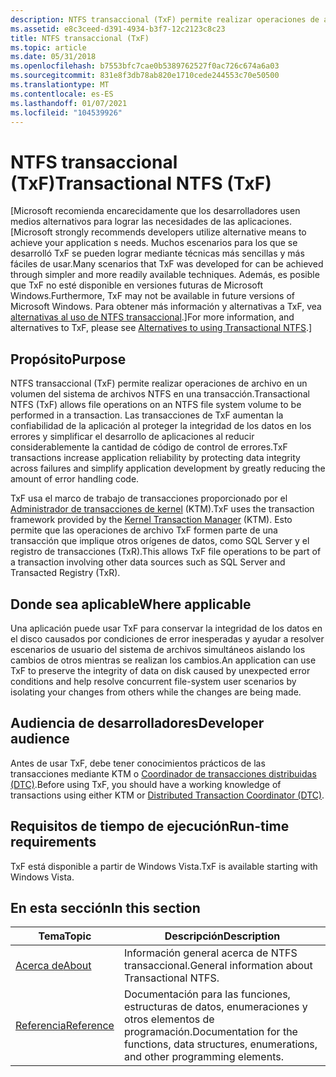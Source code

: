 ```yaml
---
description: NTFS transaccional (TxF) permite realizar operaciones de archivo en un volumen del sistema de archivos NTFS en una transacción.
ms.assetid: e8c3ceed-d391-4934-b3f7-12c2123c8c23
title: NTFS transaccional (TxF)
ms.topic: article
ms.date: 05/31/2018
ms.openlocfilehash: b7553bfc7cae0b5389762527f0ac726c674a6a03
ms.sourcegitcommit: 831e8f3db78ab820e1710cede244553c70e50500
ms.translationtype: MT
ms.contentlocale: es-ES
ms.lasthandoff: 01/07/2021
ms.locfileid: "104539926"
---
```

# <a name="transactional-ntfs-txf"></a><span data-ttu-id="b5642-103">NTFS transaccional (TxF)</span><span class="sxs-lookup"><span data-stu-id="b5642-103">Transactional NTFS (TxF)</span></span>

<span data-ttu-id="b5642-104">\[Microsoft recomienda encarecidamente que los desarrolladores usen medios alternativos para lograr las necesidades de las aplicaciones.</span><span class="sxs-lookup"><span data-stu-id="b5642-104">\[Microsoft strongly recommends developers utilize alternative means to achieve your application s needs.</span></span> <span data-ttu-id="b5642-105">Muchos escenarios para los que se desarrolló TxF se pueden lograr mediante técnicas más sencillas y más fáciles de usar.</span><span class="sxs-lookup"><span data-stu-id="b5642-105">Many scenarios that TxF was developed for can be achieved through simpler and more readily available techniques.</span></span> <span data-ttu-id="b5642-106">Además, es posible que TxF no esté disponible en versiones futuras de Microsoft Windows.</span><span class="sxs-lookup"><span data-stu-id="b5642-106">Furthermore, TxF may not be available in future versions of Microsoft Windows.</span></span> <span data-ttu-id="b5642-107">Para obtener más información y alternativas a TxF, vea [alternativas al uso de NTFS transaccional](deprecation-of-txf.md).\]</span><span class="sxs-lookup"><span data-stu-id="b5642-107">For more information, and alternatives to TxF, please see [Alternatives to using Transactional NTFS](deprecation-of-txf.md).\]</span></span>

## <a name="purpose"></a><span data-ttu-id="b5642-108">Propósito</span><span class="sxs-lookup"><span data-stu-id="b5642-108">Purpose</span></span>

<span data-ttu-id="b5642-109">NTFS transaccional (TxF) permite realizar operaciones de archivo en un volumen del sistema de archivos NTFS en una transacción.</span><span class="sxs-lookup"><span data-stu-id="b5642-109">Transactional NTFS (TxF) allows file operations on an NTFS file system volume to be performed in a transaction.</span></span> <span data-ttu-id="b5642-110">Las transacciones de TxF aumentan la confiabilidad de la aplicación al proteger la integridad de los datos en los errores y simplificar el desarrollo de aplicaciones al reducir considerablemente la cantidad de código de control de errores.</span><span class="sxs-lookup"><span data-stu-id="b5642-110">TxF transactions increase application reliability by protecting data integrity across failures and simplify application development by greatly reducing the amount of error handling code.</span></span>

<span data-ttu-id="b5642-111">TxF usa el marco de trabajo de transacciones proporcionado por el [Administrador de transacciones de kernel](/windows/desktop/Ktm/kernel-transaction-manager-portal) (KTM).</span><span class="sxs-lookup"><span data-stu-id="b5642-111">TxF uses the transaction framework provided by the [Kernel Transaction Manager](/windows/desktop/Ktm/kernel-transaction-manager-portal) (KTM).</span></span> <span data-ttu-id="b5642-112">Esto permite que las operaciones de archivo TxF formen parte de una transacción que implique otros orígenes de datos, como SQL Server y el registro de transacciones (TxR).</span><span class="sxs-lookup"><span data-stu-id="b5642-112">This allows TxF file operations to be part of a transaction involving other data sources such as SQL Server and Transacted Registry (TxR).</span></span>

## <a name="where-applicable"></a><span data-ttu-id="b5642-113">Donde sea aplicable</span><span class="sxs-lookup"><span data-stu-id="b5642-113">Where applicable</span></span>

<span data-ttu-id="b5642-114">Una aplicación puede usar TxF para conservar la integridad de los datos en el disco causados por condiciones de error inesperadas y ayudar a resolver escenarios de usuario del sistema de archivos simultáneos aislando los cambios de otros mientras se realizan los cambios.</span><span class="sxs-lookup"><span data-stu-id="b5642-114">An application can use TxF to preserve the integrity of data on disk caused by unexpected error conditions and help resolve concurrent file-system user scenarios by isolating your changes from others while the changes are being made.</span></span>

## <a name="developer-audience"></a><span data-ttu-id="b5642-115">Audiencia de desarrolladores</span><span class="sxs-lookup"><span data-stu-id="b5642-115">Developer audience</span></span>

<span data-ttu-id="b5642-116">Antes de usar TxF, debe tener conocimientos prácticos de las transacciones mediante KTM o [Coordinador de transacciones distribuidas (DTC)](/previous-versions/windows/desktop/ms684146(v=vs.85)).</span><span class="sxs-lookup"><span data-stu-id="b5642-116">Before using TxF, you should have a working knowledge of transactions using either KTM or [Distributed Transaction Coordinator (DTC)](/previous-versions/windows/desktop/ms684146(v=vs.85)).</span></span>

## <a name="run-time-requirements"></a><span data-ttu-id="b5642-117">Requisitos de tiempo de ejecución</span><span class="sxs-lookup"><span data-stu-id="b5642-117">Run-time requirements</span></span>

<span data-ttu-id="b5642-118">TxF está disponible a partir de Windows Vista.</span><span class="sxs-lookup"><span data-stu-id="b5642-118">TxF is available starting with Windows Vista.</span></span>

## <a name="in-this-section"></a><span data-ttu-id="b5642-119">En esta sección</span><span class="sxs-lookup"><span data-stu-id="b5642-119">In this section</span></span>



| <span data-ttu-id="b5642-120">Tema</span><span class="sxs-lookup"><span data-stu-id="b5642-120">Topic</span></span>                                                    | <span data-ttu-id="b5642-121">Descripción</span><span class="sxs-lookup"><span data-stu-id="b5642-121">Description</span></span>                                                                                                |
|----------------------------------------------------------|------------------------------------------------------------------------------------------------------------|
| [<span data-ttu-id="b5642-122">Acerca de</span><span class="sxs-lookup"><span data-stu-id="b5642-122">About</span></span>](about-transactional-ntfs.md)<br/>         | <span data-ttu-id="b5642-123">Información general acerca de NTFS transaccional.</span><span class="sxs-lookup"><span data-stu-id="b5642-123">General information about Transactional NTFS.</span></span><br/>                                                   |
| [<span data-ttu-id="b5642-124">Referencia</span><span class="sxs-lookup"><span data-stu-id="b5642-124">Reference</span></span>](transactional-ntfs-reference.md)<br/> | <span data-ttu-id="b5642-125">Documentación para las funciones, estructuras de datos, enumeraciones y otros elementos de programación.</span><span class="sxs-lookup"><span data-stu-id="b5642-125">Documentation for the functions, data structures, enumerations, and other programming elements.</span></span><br/> |



 

 


